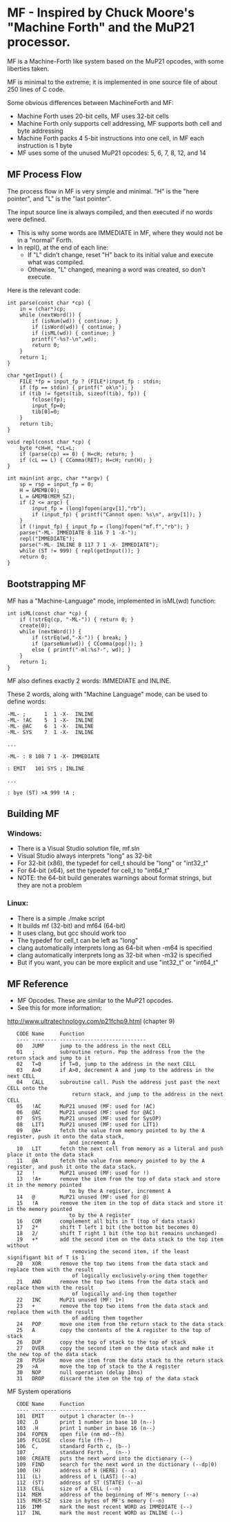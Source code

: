 # MF  - Inspired by Chuck Moore's "Machine Forth" and the MuP21 processor.

MF is a Machine-Forth like system based on the MuP21 opcodes, with some liberties taken.

MF is minimal to the extreme; it is implemented in one source file of about 250 lines of C code.

Some obvious differences between MachineForth and MF:
- Machine Forth uses 20-bit cells, MF uses 32-bit cells
- Machine Forth only supports cell addressing, MF supports both cell and byte addressing
- Machine Forth packs 4 5-bit instructions into one cell, in MF each instruction is 1 byte
- MF uses some of the unused MuP21 opcodes: 5, 6, 7, 8, 12, and 14

## MF Process Flow
The process flow in MF is very simple and minimal. "H" is the "here pointer", and "L" is the "last pointer".

The input source line is always compiled, and then executed if no words were defined.
- This is why some words are IMMEDIATE in MF, where they would not be in a "normal" Forth.
- In repl(), at the end of each line:
    - If "L" didn't change, reset "H" back to its initial value and execute what was compiled.
    - Othewise, "L" changed, meaning a word was created, so don't execute.

Here is the relevant code:
```
int parse(const char *cp) {
    in = (char*)cp;
    while (nextWord()) {
        if (isNum(wd)) { continue; }
        if (isWord(wd)) { continue; }
        if (isML(wd)) { continue; }
        printf("-%s?-\n",wd);
        return 0;
    }
    return 1;
}

char *getInput() {
    FILE *fp = input_fp ? (FILE*)input_fp : stdin;
    if (fp == stdin) { printf(" ok\n"); }
    if (tib != fgets(tib, sizeof(tib), fp)) {
        fclose(fp);
        input_fp=0;
        tib[0]=0;
    }
    return tib;
}

void repl(const char *cp) {
    byte *cH=H, *cL=L;
    if (parse(cp) == 0) { H=cH; return; }
    if (cL == L) { CComma(RET); H=cH; run(H); }
}

int main(int argc, char **argv) {
    sp = rsp = input_fp = 0;
    H = &MEMB(0);
    L = &MEMB(MEM_SZ);
    if (2 <= argc) {
        input_fp = (long)fopen(argv[1],"rb");
        if (input_fp) { printf("Cannot open: %s\n", argv[1]); }
    }
    if (!input_fp) { input_fp = (long)fopen("mf.f","rb"); }
    parse("-ML- IMMEDIATE 8 116 7 1 -X-");
    repl("IMMEDIATE");
    parse("-ML- INLINE 8 117 7 1 -X- IMMEDIATE");
    while (ST != 999) { repl(getInput()); }
    return 0;
}
```

## Bootstrapping MF
MF has a "Machine-Language" mode, implemented in isML(wd) function:
```
int isML(const char *cp) {
    if (!strEq(cp, "-ML-")) { return 0; }
    create(0);
    while (nextWord()) {
        if (strEq(wd,"-X-")) { break; }
        if (parseNum(wd)) { CComma(pop()); }
        else { printf("-ml:%s?-", wd); }
    }
    return 1;
}
```

MF also defines exactly 2 words: IMMEDIATE and INLINE. 

These 2 words, along with "Machine Language" mode, can be used to define words:
```
-ML- ;      1  1 -X-  INLINE
-ML- !AC    5  1 -X-  INLINE
-ML- @AC    6  1 -X-  INLINE
-ML- SYS    7  1 -X-  INLINE

...

-ML- : 8 108 7 1 -X- IMMEDIATE

: EMIT   101 SYS ; INLINE

...

: bye (ST) >A 999 !A ;
```
## Building MF
### Windows:
- There is a Visual Studio solution file, mf.sln
- Visual Studio always interprets "long" as 32-bit
- For 32-bit (x86), the typedef for cell_t should be "long" or "int32_t"
- For 64-bit (x64), set the typedef for cell_t to "int64_t"
- NOTE: the 64-bit build generates warnings about format strings, but they are not a problem

### Linux:
- There is a simple ./make script
- It builds mf (32-bit) and mf64 (64-bit)
- It uses clang, but gcc should work too
- The typedef for cell_t can be left as "long"
- clang automatically interprets long as 64-bit when -m64 is specified
- clang automatically interprets long as 32-bit when -m32 is specified
- But if you want, you can be more explicit and use "int32_t" or "int64_t"

## MF Reference
- MF Opcodes. These are similar to the MuP21 opcodes.
- See this for more information:

http://www.ultratechnology.com/p21fchp9.html (chapter 9)
```
   CODE Name     Function
   ---- -------- ----------------------------
   00   JUMP     jump to the address in the next CELL
   01   ;        subroutine return. Pop the address from the the return stack and jump to it
   02   T=0      if T=0, jump to the address in the next CELL
   03   A>0      if A>0, decrement A and jump to the address in the next CELL
   04   CALL     subroutine call. Push the address just past the next CELL onto the 
                     return stack, and jump to the address in the next CELL
   05   !AC      MuP21 unused (MF: used for !AC)
   06   @AC      MuP21 unused (MF: used for @AC)
   07   SYS      MuP21 unused (MF: used for SysOP)
   08   LIT1     MuP21 unused (MF: used for LIT1)
   09   @A+      fetch the value from memory pointed to by the A register, push it onto the data stack,
                    and increment A
   10   LIT      fetch the next cell from memory as a literal and push place it onto the data stack
   11   @A       fetch the value from memory pointed to by the A register, and push it onto the data stack.
   12   !        MuP21 unused (MF: used for !)
   13   !A+      remove the item from the top of data stack and store it in the memory pointed 
                    to by the A register, increment A
   14   @        MuP21 unused (MF: used for @)
   15   !A       remove the item in the top of data stack and store it in the memory pointed
                    to by the A register
   16   COM      complement all bits in T (top of data stack)
   17   2*       shift T left 1 bit (the bottom bit becomes 0)
   18   2/       shift T right 1 bit (the top bit remains unchanged)
   19   +*       add the second item on the data stack to the top item without 
                     removing the second item, if the least signifigant bit of T is 1
   20   XOR      remove the top two items from the data stack and replace them with the result
                     of logically exclusively-oring them together
   21   AND      remove the top two items from the data stack and replace them with the result
                     of logically and-ing them together
   22   INC      MuP21 unused (MF: 1+)
   23   +        remove the top two items from the data stack and replace them with the result
                     of adding them together
   24   POP      move one item from the return stack to the data stack
   25   A        copy the contents of the A register to the top of stack
   26   DUP      copy the top of stack to the top of stack
   27   OVER     copy the second item on the data stack and make it the new top of the data stack
   28   PUSH     move one item from the data stack to the return stack
   29   >A       move the top of stack to the A register
   30   NOP      null operation (delay 10ns)
   31   DROP     discard the item on the top of the data stack
```

MF System operations
```
   CODE Name     Function
   ---- -------- ----------------------------
   101  EMIT     output 1 character (n--)
   102  .D       print 1 number in base 10 (n--)
   103  .H       print 1 number in base 16 (n--)
   104  FOPEN    open file (nm md--fh)
   105  FCLOSE   close file (fh--)
   106  C,       standard Forth c, (b--)
   107  ,        standard Forth ,  (n--)
   108  CREATE   puts the next word into the dictionary (--)
   109  FIND     search for the next word in the dictionary (--dp|0)
   100  (H)      address of H (HERE) (--a)
   111  (L)      address of L (LAST) (--a)
   112  (ST)     address of ST (STATE) (--a)
   113  CELL     size of a CELL (--n)
   114  MEM      address of the beginning of MF's memory (--a)
   115  MEM-SZ   size in bytes of MF's memory (--n)
   116  IMM      mark the most recent WORD as IMMEDIATE (--)
   117  INL      mark the most recent WORD as INLINE (--)
```
